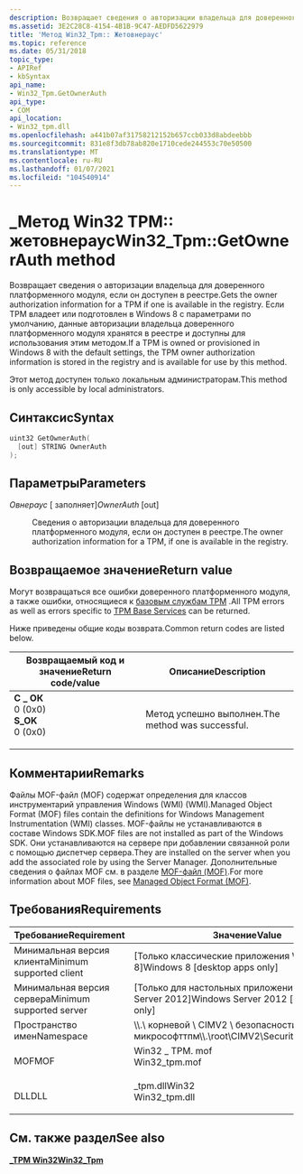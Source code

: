 ```yaml
---
description: Возвращает сведения о авторизации владельца для доверенного платформенного модуля, если он доступен в реестре.
ms.assetid: 3E2C28C8-4154-4B1B-9C47-AEDFD5622979
title: 'Метод Win32_Tpm:: Жетовнераус'
ms.topic: reference
ms.date: 05/31/2018
topic_type:
- APIRef
- kbSyntax
api_name:
- Win32_Tpm.GetOwnerAuth
api_type:
- COM
api_location:
- Win32_tpm.dll
ms.openlocfilehash: a441b07af31758212152b657ccb033d8abdeebbb
ms.sourcegitcommit: 831e8f3db78ab820e1710cede244553c70e50500
ms.translationtype: MT
ms.contentlocale: ru-RU
ms.lasthandoff: 01/07/2021
ms.locfileid: "104540914"
---
```

# <a name="win32_tpmgetownerauth-method"></a><span data-ttu-id="8bf70-103">\_Метод Win32 TPM:: жетовнераус</span><span class="sxs-lookup"><span data-stu-id="8bf70-103">Win32\_Tpm::GetOwnerAuth method</span></span>

<span data-ttu-id="8bf70-104">Возвращает сведения о авторизации владельца для доверенного платформенного модуля, если он доступен в реестре.</span><span class="sxs-lookup"><span data-stu-id="8bf70-104">Gets the owner authorization information for a TPM if one is available in the registry.</span></span> <span data-ttu-id="8bf70-105">Если TPM владеет или подготовлен в Windows 8 с параметрами по умолчанию, данные авторизации владельца доверенного платформенного модуля хранятся в реестре и доступны для использования этим методом.</span><span class="sxs-lookup"><span data-stu-id="8bf70-105">If a TPM is owned or provisioned in Windows 8 with the default settings, the TPM owner authorization information is stored in the registry and is available for use by this method.</span></span>

<span data-ttu-id="8bf70-106">Этот метод доступен только локальным администраторам.</span><span class="sxs-lookup"><span data-stu-id="8bf70-106">This method is only accessible by local administrators.</span></span>

## <a name="syntax"></a><span data-ttu-id="8bf70-107">Синтаксис</span><span class="sxs-lookup"><span data-stu-id="8bf70-107">Syntax</span></span>


```C++
uint32 GetOwnerAuth(
  [out] STRING OwnerAuth
);
```



## <a name="parameters"></a><span data-ttu-id="8bf70-108">Параметры</span><span class="sxs-lookup"><span data-stu-id="8bf70-108">Parameters</span></span>

<dl> <dt>

<span data-ttu-id="8bf70-109">*Овнераус* \[ заполняет\]</span><span class="sxs-lookup"><span data-stu-id="8bf70-109">*OwnerAuth* \[out\]</span></span>
</dt> <dd>

<span data-ttu-id="8bf70-110">Сведения о авторизации владельца для доверенного платформенного модуля, если он доступен в реестре.</span><span class="sxs-lookup"><span data-stu-id="8bf70-110">The owner authorization information for a TPM, if one is available in the registry.</span></span>

</dd> </dl>

## <a name="return-value"></a><span data-ttu-id="8bf70-111">Возвращаемое значение</span><span class="sxs-lookup"><span data-stu-id="8bf70-111">Return value</span></span>

<span data-ttu-id="8bf70-112">Могут возвращаться все ошибки доверенного платформенного модуля, а также ошибки, относящиеся к [базовым службам TPM](../tbs/tbs-return-codes.md) .</span><span class="sxs-lookup"><span data-stu-id="8bf70-112">All TPM errors as well as errors specific to [TPM Base Services](../tbs/tbs-return-codes.md) can be returned.</span></span>

<span data-ttu-id="8bf70-113">Ниже приведены общие коды возврата.</span><span class="sxs-lookup"><span data-stu-id="8bf70-113">Common return codes are listed below.</span></span>



| <span data-ttu-id="8bf70-114">Возвращаемый код и значение</span><span class="sxs-lookup"><span data-stu-id="8bf70-114">Return code/value</span></span>                                                                                                                                 | <span data-ttu-id="8bf70-115">Описание</span><span class="sxs-lookup"><span data-stu-id="8bf70-115">Description</span></span>                           |
|---------------------------------------------------------------------------------------------------------------------------------------------------|---------------------------------------|
| <dl> <span data-ttu-id="8bf70-116"><dt>**С \_ ОК**</dt> <dt>0 (0x0)</dt></span><span class="sxs-lookup"><span data-stu-id="8bf70-116"><dt>**S\_OK**</dt> <dt>0 (0x0)</dt></span></span> </dl> | <span data-ttu-id="8bf70-117">Метод успешно выполнен.</span><span class="sxs-lookup"><span data-stu-id="8bf70-117">The method was successful.</span></span><br/> |



 

## <a name="remarks"></a><span data-ttu-id="8bf70-118">Комментарии</span><span class="sxs-lookup"><span data-stu-id="8bf70-118">Remarks</span></span>

<span data-ttu-id="8bf70-119">Файлы MOF-файл (MOF) содержат определения для классов инструментарий управления Windows (WMI) (WMI).</span><span class="sxs-lookup"><span data-stu-id="8bf70-119">Managed Object Format (MOF) files contain the definitions for Windows Management Instrumentation (WMI) classes.</span></span> <span data-ttu-id="8bf70-120">MOF-файлы не устанавливаются в составе Windows SDK.</span><span class="sxs-lookup"><span data-stu-id="8bf70-120">MOF files are not installed as part of the Windows SDK.</span></span> <span data-ttu-id="8bf70-121">Они устанавливаются на сервере при добавлении связанной роли с помощью диспетчер сервера.</span><span class="sxs-lookup"><span data-stu-id="8bf70-121">They are installed on the server when you add the associated role by using the Server Manager.</span></span> <span data-ttu-id="8bf70-122">Дополнительные сведения о файлах MOF см. в разделе [MOF-файл (MOF)](../wmisdk/managed-object-format--mof-.md).</span><span class="sxs-lookup"><span data-stu-id="8bf70-122">For more information about MOF files, see [Managed Object Format (MOF)](../wmisdk/managed-object-format--mof-.md).</span></span>

## <a name="requirements"></a><span data-ttu-id="8bf70-123">Требования</span><span class="sxs-lookup"><span data-stu-id="8bf70-123">Requirements</span></span>



| <span data-ttu-id="8bf70-124">Требование</span><span class="sxs-lookup"><span data-stu-id="8bf70-124">Requirement</span></span> | <span data-ttu-id="8bf70-125">Значение</span><span class="sxs-lookup"><span data-stu-id="8bf70-125">Value</span></span> |
|-------------------------------------|-------------------------------------------------------------------------------------------|
| <span data-ttu-id="8bf70-126">Минимальная версия клиента</span><span class="sxs-lookup"><span data-stu-id="8bf70-126">Minimum supported client</span></span><br/> | <span data-ttu-id="8bf70-127">\[Только классические приложения Windows 8\]</span><span class="sxs-lookup"><span data-stu-id="8bf70-127">Windows 8 \[desktop apps only\]</span></span><br/>                                                |
| <span data-ttu-id="8bf70-128">Минимальная версия сервера</span><span class="sxs-lookup"><span data-stu-id="8bf70-128">Minimum supported server</span></span><br/> | <span data-ttu-id="8bf70-129">\[Только для настольных приложений Windows Server 2012\]</span><span class="sxs-lookup"><span data-stu-id="8bf70-129">Windows Server 2012 \[desktop apps only\]</span></span><br/>                                      |
| <span data-ttu-id="8bf70-130">Пространство имен</span><span class="sxs-lookup"><span data-stu-id="8bf70-130">Namespace</span></span><br/>                | <span data-ttu-id="8bf70-131">\\\\.\\ корневой \\ CIMV2 \\ безопасности \\ микрософттпм</span><span class="sxs-lookup"><span data-stu-id="8bf70-131">\\\\.\\root\\CIMV2\\Security\\MicrosoftTpm</span></span><br/>                                     |
| <span data-ttu-id="8bf70-132">MOF</span><span class="sxs-lookup"><span data-stu-id="8bf70-132">MOF</span></span><br/>                      | <dl> <span data-ttu-id="8bf70-133"><dt>Win32 \_ TPM. mof</dt></span><span class="sxs-lookup"><span data-stu-id="8bf70-133"><dt>Win32\_tpm.mof</dt></span></span> </dl> |
| <span data-ttu-id="8bf70-134">DLL</span><span class="sxs-lookup"><span data-stu-id="8bf70-134">DLL</span></span><br/>                      | <dl> <span data-ttu-id="8bf70-135"><dt>\_tpm.dllWin32</dt></span><span class="sxs-lookup"><span data-stu-id="8bf70-135"><dt>Win32\_tpm.dll</dt></span></span> </dl> |



## <a name="see-also"></a><span data-ttu-id="8bf70-136">См. также раздел</span><span class="sxs-lookup"><span data-stu-id="8bf70-136">See also</span></span>

<dl> <dt>

[<span data-ttu-id="8bf70-137">**\_TPM Win32**</span><span class="sxs-lookup"><span data-stu-id="8bf70-137">**Win32\_Tpm**</span></span>](win32-tpm.md)
</dt> </dl>

 

 
